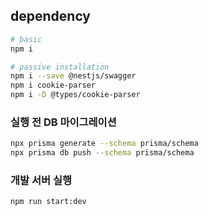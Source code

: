 ## dependency

```bash
# basic
npm i

# passive installation
npm i --save @nestjs/swagger
npm i cookie-parser
npm i -D @types/cookie-parser
```

### 실행 전 DB 마이그레이션

```bash
npx prisma generate --schema prisma/schema
npx prisma db push --schema prisma/schema
```

### 개발 서버 실행

```bash
npm run start:dev
```
